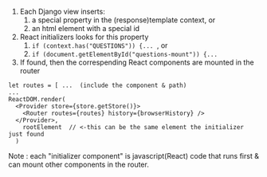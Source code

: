 
1. Each Django view inserts:   
   1. a special property in the (response)template context, or   
   1. an html element with a special id   
1. React initializers looks for this property
   1. ```if (context.has("QUESTIONS")) {... ```, or
   1. ```if (document.getElementById("questions-mount")) {... ```   
1. If found, then the correspending React components are mounted in the router   
```
let routes = [ ...  (include the component & path)   
...
ReactDOM.render(
  <Provider store={store.getStore()}>
    <Router routes={routes} history={browserHistory} />
  </Provider>,
    rootElement  // <-this can be the same element the initializer just found
  )
```   

Note : each "initializer component" is javascript(React) code that runs first & can mount other components in the router. 
